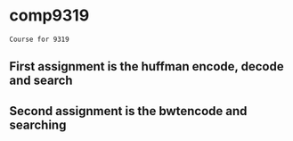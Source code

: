 # comp9319
`Course for 9319`
## First assignment is the huffman encode, decode and search
## Second assignment is the bwtencode and searching

